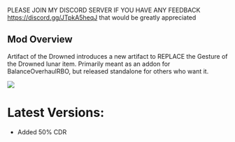 PLEASE JOIN MY DISCORD SERVER IF YOU HAVE ANY FEEDBACK https://discord.gg/JTpkA5heqJ that would be greatly appreciated

## Mod Overview
Artifact of the Drowned introduces a new artifact to REPLACE the Gesture of the Drowned lunar item. Primarily meant as an addon for BalanceOverhaulRBO, but released standalone for others who want it.

[![](https://media.discordapp.net/attachments/390713656259772417/832062603542528020/unknown.png)]()

# Latest Versions:
- Added 50% CDR


